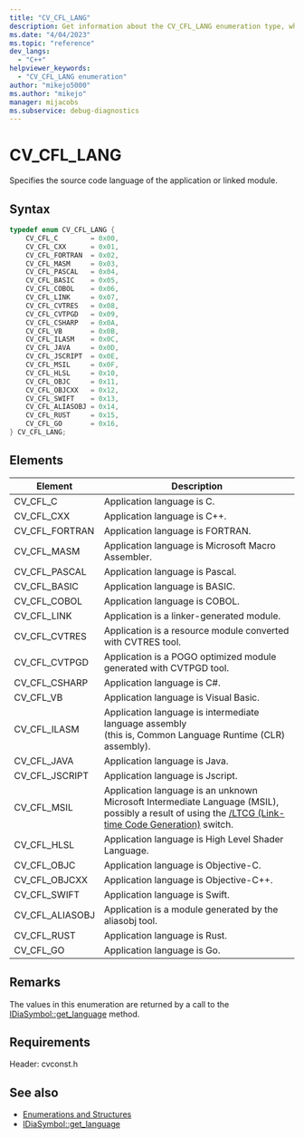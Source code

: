 ```yaml
---
title: "CV_CFL_LANG"
description: Get information about the CV_CFL_LANG enumeration type, which specifies the code language of the application or linked module in the debug interface access SDK.
ms.date: "4/04/2023"
ms.topic: "reference"
dev_langs:
  - "C++"
helpviewer_keywords:
  - "CV_CFL_LANG enumeration"
author: "mikejo5000"
ms.author: "mikejo"
manager: mijacobs
ms.subservice: debug-diagnostics
---
```

# CV_CFL_LANG

Specifies the source code language of the application or linked module.

## Syntax

```C++
typedef enum CV_CFL_LANG {
    CV_CFL_C        = 0x00,
    CV_CFL_CXX      = 0x01,
    CV_CFL_FORTRAN  = 0x02,
    CV_CFL_MASM     = 0x03,
    CV_CFL_PASCAL   = 0x04,
    CV_CFL_BASIC    = 0x05,
    CV_CFL_COBOL    = 0x06,
    CV_CFL_LINK     = 0x07,
    CV_CFL_CVTRES   = 0x08,
    CV_CFL_CVTPGD   = 0x09,
    CV_CFL_CSHARP   = 0x0A,
    CV_CFL_VB       = 0x0B,
    CV_CFL_ILASM    = 0x0C,
    CV_CFL_JAVA     = 0x0D,
    CV_CFL_JSCRIPT  = 0x0E,
    CV_CFL_MSIL     = 0x0F,
    CV_CFL_HLSL     = 0x10,
    CV_CFL_OBJC     = 0x11,
    CV_CFL_OBJCXX   = 0x12,
    CV_CFL_SWIFT    = 0x13,
    CV_CFL_ALIASOBJ = 0x14,
    CV_CFL_RUST     = 0x15,
    CV_CFL_GO       = 0x16,
} CV_CFL_LANG;
```

## Elements

| Element    | Description                                                                                      |
| --------------- | ------------------------------------------------------------------------------------------- |
| CV_CFL_C        | Application language is C.                                                                  |
| CV_CFL_CXX      | Application language is C++.                                                                |
| CV_CFL_FORTRAN  | Application language is FORTRAN.                                                            |
| CV_CFL_MASM     | Application language is Microsoft Macro Assembler.                                          |
| CV_CFL_PASCAL   | Application language is Pascal.                                                             |
| CV_CFL_BASIC    | Application language is BASIC.                                                              |
| CV_CFL_COBOL    | Application language is COBOL.                                                              |
| CV_CFL_LINK     | Application is a linker-generated module.                                                   |
| CV_CFL_CVTRES   | Application is a resource module converted with CVTRES tool.                                |
| CV_CFL_CVTPGD   | Application is a POGO optimized module generated with CVTPGD tool.                          |
| CV_CFL_CSHARP   | Application language is C#.                                                                 |
| CV_CFL_VB       | Application language is Visual Basic.                                                       |
| CV_CFL_ILASM    | Application language is intermediate language assembly</br> (this is, Common Language Runtime (CLR) assembly).    |
| CV_CFL_JAVA     | Application language is Java.                                                               |
| CV_CFL_JSCRIPT  | Application language is Jscript.                                                            |
| CV_CFL_MSIL     | Application language is an unknown Microsoft Intermediate Language (MSIL), possibly a result of using the [/LTCG (Link-time Code Generation)](/cpp/build/reference/ltcg-link-time-code-generation) switch. |
| CV_CFL_HLSL     | Application language is High Level Shader Language.                                         |
| CV_CFL_OBJC     | Application language is Objective-C.                                                        |
| CV_CFL_OBJCXX   | Application language is Objective-C++.                                                      |
| CV_CFL_SWIFT    | Application language is Swift.                                                              |
| CV_CFL_ALIASOBJ | Application is a module generated by the aliasobj tool.                                     |
| CV_CFL_RUST     | Application language is Rust.                                                               |
| CV_CFL_GO       | Application language is Go.                                                                 |

## Remarks
The values in this enumeration are returned by a call to the [IDiaSymbol::get_language](../../debugger/debug-interface-access/idiasymbol-get-language.md) method.

## Requirements
Header: cvconst.h

## See also
- [Enumerations and Structures](../../debugger/debug-interface-access/enumerations-and-structures.md)
- [IDiaSymbol::get_language](../../debugger/debug-interface-access/idiasymbol-get-language.md)
